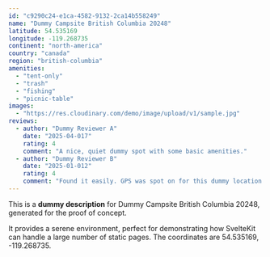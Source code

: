 ```yaml
---
id: "c9290c24-e1ca-4582-9132-2ca14b558249"
name: "Dummy Campsite British Columbia 20248"
latitude: 54.535169
longitude: -119.268735
continent: "north-america"
country: "canada"
region: "british-columbia"
amenities:
  - "tent-only"
  - "trash"
  - "fishing"
  - "picnic-table"
images:
  - "https://res.cloudinary.com/demo/image/upload/v1/sample.jpg"
reviews:
  - author: "Dummy Reviewer A"
    date: "2025-04-017"
    rating: 4
    comment: "A nice, quiet dummy spot with some basic amenities."
  - author: "Dummy Reviewer B"
    date: "2025-01-012"
    rating: 4
    comment: "Found it easily. GPS was spot on for this dummy location."
---
```


This is a **dummy description** for Dummy Campsite British Columbia 20248, generated for the proof of concept.

It provides a serene environment, perfect for demonstrating how SvelteKit can handle a large number of static pages. The coordinates are 54.535169, -119.268735.
